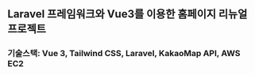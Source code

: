 ## Laravel 프레임워크와 Vue3를 이용한 홈페이지 리뉴얼 프로젝트

### 기술스택: Vue 3, Tailwind CSS, Laravel, KakaoMap API, AWS EC2
